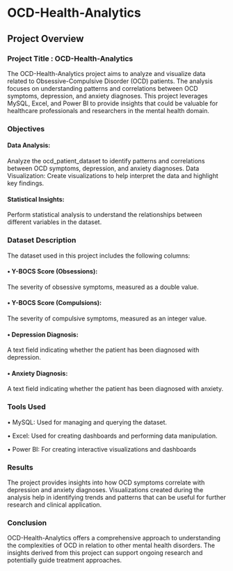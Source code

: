 # OCD-Health-Analytics

## Project Overview

### Project Title : OCD-Health-Analytics

The OCD-Health-Analytics project aims to analyze and visualize data related to Obsessive-Compulsive Disorder (OCD) patients. The analysis focuses on understanding patterns and correlations between OCD symptoms, depression, and anxiety diagnoses. This project leverages MySQL, Excel, and Power BI to provide insights that could be valuable for healthcare professionals and researchers in the mental health domain.

### Objectives

#### Data Analysis:
Analyze the ocd_patient_dataset to identify patterns and correlations between OCD symptoms, depression, and anxiety diagnoses.
Data Visualization: Create visualizations to help interpret the data and highlight key findings.
#### Statistical Insights:
Perform statistical analysis to understand the relationships between different variables in the dataset.

### Dataset Description
The dataset used in this project includes the following columns:

#### • Y-BOCS Score (Obsessions): 
The severity of obsessive symptoms, measured as a double value.
#### • Y-BOCS Score (Compulsions):
The severity of compulsive symptoms, measured as an integer value.
#### • Depression Diagnosis:
A text field indicating whether the patient has been diagnosed with depression.
#### • Anxiety Diagnosis: 
A text field indicating whether the patient has been diagnosed with anxiety.


### Tools Used

• MySQL: Used for managing and querying the dataset.

• Excel: Used for creating dashboards and performing data manipulation.

• Power BI: For creating interactive visualizations and dashboards

### Results
The project provides insights into how OCD symptoms correlate with depression and anxiety diagnoses. Visualizations created during the analysis help in identifying trends and patterns that can be useful for further research and clinical application.

### Conclusion
OCD-Health-Analytics offers a comprehensive approach to understanding the complexities of OCD in relation to other mental health disorders. The insights derived from this project can support ongoing research and potentially guide treatment approaches.


